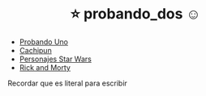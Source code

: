 **__<h1 align="center">:star: probando_dos :relaxed:</h1>__**

- [Probando Uno](https://github.com/KathyAlde21/probando_uno)
- [Cachipun](https://github.com/KathyAlde21/cachipun)
- [Personajes Star Wars](https://github.com/KathyAlde21/Personajes-Star-Wars)
- [Rick and Morty](https://github.com/KathyAlde21/Api-Rick-and-Morty)

Recordar que es literal para escribir

